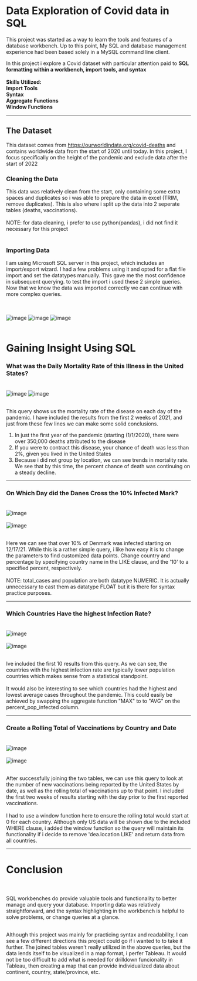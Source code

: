 # Data Exploration of Covid data in SQL
This project was started as a way to learn the tools and features of a database workbench. Up to this point, My SQL and database management experience had been based solely in a MySQL command line client. 

In this project i explore a Covid dataset with particular attention paid to <b>SQL formatting within a workbench, import tools, and syntax</b><br><br>
<b>
Skills Utilized:<br>
Import Tools<br>
Syntax<br>
Aggregate Functions<br>
Window Functions
</b>

---

## The Dataset
This dataset comes from https://ourworldindata.org/covid-deaths and contains worldwide data from the start of 2020 until today. In this project, I focus specifically on the height of the pandemic and exclude data after the start of 2022

### Cleaning the Data
This data was relatively clean from the start, only containing some extra spaces and duplicates so i was able to prepare the data in excel (TRIM, remove duplicates). This is also where i split up the data into 2 seperate tables (deaths, vaccinations).
  <br> <br>NOTE: for data cleaning, i prefer to use python(pandas), i did not find it necessary for this project</br> </br>
 

 ###  Importing Data
 I am using Microsoft SQL server in this project, which includes an import/export wizard. I had a few problems using it and opted for a flat file import and set the datatypes manually. This gave me the most confidence in subsequent querying. to test the import i used these 2 simple queries. 
 Now that we know the data was imported correctly we can continue with more complex queries.<br><br><br>

![image](https://github.com/Gmindedahl/sql_covid/assets/132941581/c69d9b32-486d-4929-947a-21905a12585d)
![image](https://github.com/Gmindedahl/sql_covid/assets/132941581/0e373738-4cdb-4c74-bb3e-54783aeccdf7)
![image](https://github.com/Gmindedahl/sql_covid/assets/132941581/fdd27bff-b38a-4d3d-8822-3833ec11a55d)
<br><br>

# Gaining Insight Using SQL 
### What was the Daily Mortality Rate of this Illness in the United States?<br><br>
![image](https://github.com/Gmindedahl/sql_covid/assets/132941581/5a8bac14-daa2-455e-88d1-a16a466c585e)
![image](https://github.com/Gmindedahl/sql_covid/assets/132941581/f4c5e481-4dd9-4e81-b3d2-b3bb10bd5ade)<br><br>

This query shows us the mortality rate of the disease on each day of the pandemic. I have included the results from the first 2 weeks of 2021, and just from these few lines we can make some solid conclusions.<br>
1. In just the first year of the pandemic (starting (1/1/2020), there were over 350,000 deaths attributed to the disease
2. If you were to contract this disease, your chance of death was less than 2%, given you lived in the United States
3. Because i did not group by location, we can see trends in mortality rate. We see that by this time, the percent chance of death was continuing on a steady decline.

--- 

### On Which Day did the Danes Cross the 10% Infected Mark?<br><br>

![image](https://github.com/Gmindedahl/sql_covid/assets/132941581/f6252365-f809-43d2-b28b-b716cea9ee03)<br><br>
![image](https://github.com/Gmindedahl/sql_covid/assets/132941581/f7ef6ac7-a49c-41bc-bf9d-d14dd79d333a)<br><br>

Here we can see that over 10% of Denmark was infected starting on 12/17/21. While this is a rather simple query, i like how easy it is to change the parameters to find customized data points. Change country and percentage by specifying country name in the LIKE clause, and the '10' to a specified percent, respectively.<br><br>
NOTE: total_cases and population are both datatype NUMERIC. It is actually unnecessary to cast them as datatype FLOAT but it is there for syntax practice purposes.

---

### Which Countries Have the highest Infection Rate?<br><br>
![image](https://github.com/Gmindedahl/sql_covid/assets/132941581/95279340-01c2-4a2c-9938-7d33a56d5dc2)<br><br>
![image](https://github.com/Gmindedahl/sql_covid/assets/132941581/508ad3ac-7042-465c-8574-ed0c8258c8fc)<br><br>

Ive included the first 10 results from this query. As we can see, the countries with the highest infection rate are typically lower population countries which makes sense from a statistical standpoint.<br><br> It would also be interesting to see which countries had the highest and lowest average cases throughout the pandemic.
This could easily be achieved by swapping the aggregate function "MAX" to to "AVG" on the percent_pop_infected column.

---

### Create a Rolling Total of Vaccinations by Country and Date<br><br>
![image](https://github.com/Gmindedahl/sql_covid/assets/132941581/2e32ce52-0f75-4935-9dc0-695adeeabff6)<br><br>
![image](https://github.com/Gmindedahl/sql_covid/assets/132941581/da1f46e6-79b7-43c5-9bca-2fdc6df18beb)<br><br>

After successfully joining the two tables, we can use this query to look at the number of new vaccinations being reported by the United States by date, as well as the rolling total of vaccinations up to that point. I included the first two weeks of results starting with the day prior to the first reported vaccinations.<br><br>
I had to use a window function here to ensure the rolling total would start at 0 for each country. Although only US data will be shown due to the included WHERE clause, i added the window function so the query will maintain its functionality if i decide to remove 'dea.location LIKE' and return data from all countries.

---

# Conclusion<br><br>
SQL workbenches do provide valuable tools and functionality to better manage and query your database. Importing data was relatively straightforward, and the syntax highlighting in the workbench is helpful to solve problems, or change queries at a glance.<br><br>

Although this project was mainly for practicing syntax and readability, I can see a few different directions this project could go if i wanted to to take it further. The joined tables weren't really utilized in the above queries, but the data lends itself to be visualized in a map format, i perfer Tableau. It would not be too difficult to add what is needed 
for drilldown funcionality in Tableau, then creating a map that can provide individualized data about continent, country, state/province, etc.










